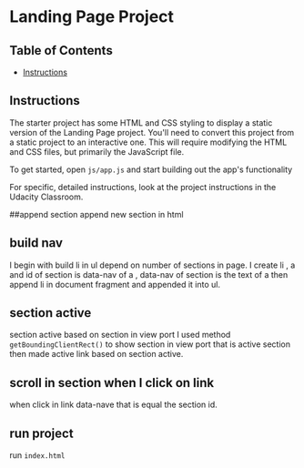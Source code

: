 # Landing Page Project

## Table of Contents

* [Instructions](#instructions)

## Instructions

The starter project has some HTML and CSS styling to display a static version of the Landing Page project. You'll need to convert this project from a static project to an interactive one. This will require modifying the HTML and CSS files, but primarily the JavaScript file.

To get started, open `js/app.js` and start building out the app's functionality

For specific, detailed instructions, look at the project instructions in the Udacity Classroom.

##append section
append new section in html

## build nav 
I begin with build li in ul depend on number of sections in page.
I create li , a and id of section is data-nav of a , data-nav of section is the text of a
then append li in document fragment and appended it into ul.

## section active 
section active based on section in view port I used method `getBoundingClientRect()`
to show section in view port that is active section 
then made active link based on section active.

## scroll in section when I click on link
when click in link data-nave  that is equal the section id.

## run project
run `index.html`
